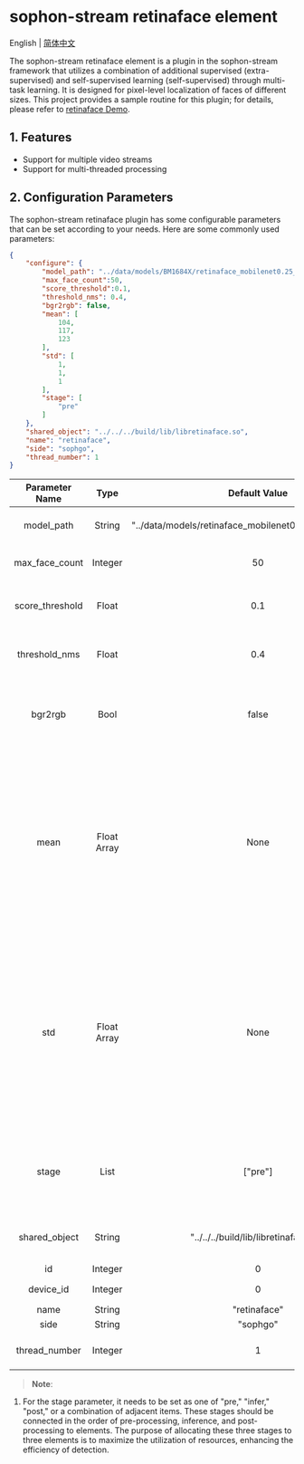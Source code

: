 # sophon-stream retinaface element

English | [简体中文](README.md)

The sophon-stream retinaface element is a plugin in the sophon-stream framework that utilizes a combination of additional supervised (extra-supervised) and self-supervised learning (self-supervised) through multi-task learning. It is designed for pixel-level localization of faces of different sizes. This project provides a sample routine for this plugin; for details, please refer to [retinaface Demo](../../../samples/retinaface/README.md).

## 1. Features
* Support for multiple video streams
* Support for multi-threaded processing

## 2. Configuration Parameters
The sophon-stream retinaface plugin has some configurable parameters that can be set according to your needs. Here are some commonly used parameters:

```json
{
    "configure": {
        "model_path": "../data/models/BM1684X/retinaface_mobilenet0.25_fp32_1b.bmodel",
        "max_face_count":50,
        "score_threshold":0.1,
        "threshold_nms": 0.4,
        "bgr2rgb": false,
        "mean": [
            104,
            117,
            123
        ],
        "std": [
            1,
            1,
            1
        ],
        "stage": [
            "pre"
        ]
    },
    "shared_object": "../../../build/lib/libretinaface.so",
    "name": "retinaface",
    "side": "sophgo",
    "thread_number": 1
}
```

| Parameter Name | Type | Default Value | Description |
|:-------------:| :-------: | :------------------:| :------------------------:|
| model_path | String | "../data/models/retinaface_mobilenet0.25_int8_1b.bmodel" | Path to the retinaface model |
| max_face_count | Integer | 50 | Maximum number of faces to detect |
| score_threshold | Float | 0.1 | Confidence threshold for target detection |
| threshold_nms | Float | 0.4 | NMS IOU threshold for target detection |
| bgr2rgb | Bool | false | Whether to convert the image from BGR to RGB format; the default is BGR |
| mean | Float Array | None | Mean values for image preprocessing, with a length of 3. The calculation is y=(x-mean)/std. If bgr2rgb=true, the order of the array should be R, G, B; otherwise, it should be B, G, R |
| std | Float Array | None | Standard deviations for image preprocessing, with a length of 3. The calculation is the same as above. If bgr2rgb=true, the order of the array should be R, G, B; otherwise, it should be B, G, R |
| stage | List | ["pre"] | Flags for the three stages of pre-processing, inference, and post-processing |
| shared_object | String | "../../../build/lib/libretinaface.so" | Path to the libretinaface dynamic library |
| id | Integer | 0 | Element ID |
| device_id | Integer | 0 | TPU device number |
| name | String | "retinaface" | Element name |
| side | String | "sophgo" | Device type |
| thread_number | Integer | 1 | Number of threads to start |

> **Note**:
1. For the stage parameter, it needs to be set as one of "pre," "infer," "post," or a combination of adjacent items. These stages should be connected in the order of pre-processing, inference, and post-processing to elements. The purpose of allocating these three stages to three elements is to maximize the utilization of resources, enhancing the efficiency of detection.